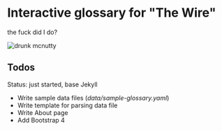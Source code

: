 # Interactive glossary for "The Wire"

the fuck did I do?


![drunk mcnutty](https://i.imgur.com/0emT9El.gif)



## Todos

Status: just started, base Jekyll

- Write sample data files (_data/sample-glossary.yaml_)
- Write template for parsing data file
- Write About page
- Add Bootstrap 4

